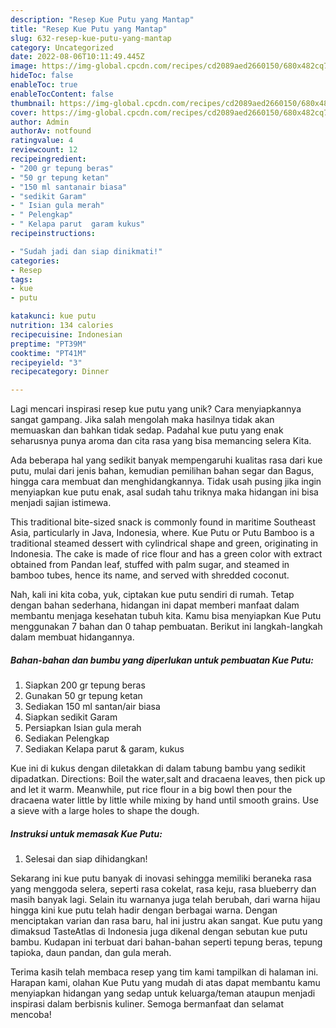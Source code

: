 ```yaml
---
description: "Resep Kue Putu yang Mantap"
title: "Resep Kue Putu yang Mantap"
slug: 632-resep-kue-putu-yang-mantap
category: Uncategorized
date: 2022-08-06T10:11:49.445Z
image: https://img-global.cpcdn.com/recipes/cd2089aed2660150/680x482cq70/kue-putu-foto-resep-utama.jpg
hideToc: false
enableToc: true
enableTocContent: false
thumbnail: https://img-global.cpcdn.com/recipes/cd2089aed2660150/680x482cq70/kue-putu-foto-resep-utama.jpg
cover: https://img-global.cpcdn.com/recipes/cd2089aed2660150/680x482cq70/kue-putu-foto-resep-utama.jpg
author: Admin
authorAv: notfound
ratingvalue: 4
reviewcount: 12
recipeingredient:
- "200 gr tepung beras"
- "50 gr tepung ketan"
- "150 ml santanair biasa"
- "sedikit Garam"
- " Isian gula merah"
- " Pelengkap"
- " Kelapa parut  garam kukus"
recipeinstructions:

- "Sudah jadi dan siap dinikmati!"
categories:
- Resep
tags:
- kue
- putu

katakunci: kue putu 
nutrition: 134 calories
recipecuisine: Indonesian
preptime: "PT39M"
cooktime: "PT41M"
recipeyield: "3"
recipecategory: Dinner

---
```





Lagi mencari inspirasi resep kue putu yang unik? Cara menyiapkannya sangat gampang. Jika salah mengolah maka hasilnya tidak akan memuaskan dan bahkan tidak sedap. Padahal kue putu yang enak seharusnya punya aroma dan cita rasa yang bisa memancing selera Kita.





Ada beberapa hal yang sedikit banyak mempengaruhi kualitas rasa dari kue putu, mulai dari jenis bahan, kemudian pemilihan bahan segar dan Bagus, hingga cara membuat dan menghidangkannya. Tidak usah pusing jika ingin menyiapkan kue putu enak,      asal sudah tahu triknya maka hidangan ini bisa menjadi sajian istimewa.














This traditional bite-sized snack is commonly found in maritime Southeast Asia, particularly in Java, Indonesia, where. Kue Putu or Putu Bamboo is a traditional steamed dessert with cylindrical shape and green, originating in Indonesia. The cake is made of rice flour and has a green color with extract obtained from Pandan leaf, stuffed with palm sugar, and steamed in bamboo tubes, hence its name, and served with shredded coconut.






Nah, kali ini kita coba, yuk, ciptakan kue putu sendiri di rumah. Tetap dengan bahan sederhana, hidangan ini dapat memberi manfaat dalam membantu menjaga kesehatan tubuh kita. Kamu bisa menyiapkan Kue Putu menggunakan 7 bahan dan 0 tahap pembuatan. Berikut ini langkah-langkah dalam membuat hidangannya.

<!--inarticleads1-->

##### Bahan-bahan dan bumbu yang diperlukan untuk pembuatan Kue Putu:

1. Siapkan 200 gr tepung beras
1. Gunakan 50 gr tepung ketan
1. Sediakan 150 ml santan/air biasa
1. Siapkan sedikit Garam
1. Persiapkan  Isian gula merah
1. Sediakan  Pelengkap
1. Sediakan  Kelapa parut &amp; garam, kukus


Kue ini di kukus dengan diletakkan di dalam tabung bambu yang sedikit dipadatkan. Directions: Boil the water,salt and dracaena leaves, then pick up and let it warm. Meanwhile, put rice flour in a big bowl then pour the dracaena water little by little while mixing by hand until smooth grains. Use a sieve with a large holes to shape the dough. 

<!--inarticleads2-->

##### Instruksi untuk memasak Kue Putu:


1. Selesai dan siap dihidangkan!

Sekarang ini kue putu banyak di inovasi sehingga memiliki beraneka rasa yang menggoda selera, seperti rasa cokelat, rasa keju, rasa blueberry dan masih banyak lagi. Selain itu warnanya juga telah berubah, dari warna hijau hingga kini kue putu telah hadir dengan berbagai warna. Dengan menciptakan varian dan rasa baru, hal ini justru akan sangat. Kue putu yang dimaksud TasteAtlas di Indonesia juga dikenal dengan sebutan kue putu bambu. Kudapan ini terbuat dari bahan-bahan seperti tepung beras, tepung tapioka, daun pandan, dan gula merah. 

Terima kasih telah membaca resep yang tim kami tampilkan di halaman ini. Harapan kami, olahan Kue Putu yang mudah di atas dapat membantu kamu menyiapkan hidangan yang sedap untuk keluarga/teman ataupun menjadi inspirasi dalam berbisnis kuliner. Semoga bermanfaat dan selamat mencoba!

